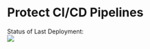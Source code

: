 # Protect CI/CD Pipelines


Status of Last Deployment:<br>
<img src="https://github.com/felipecosta09/DSSC/workflows/Protect%20CI/CD%20Pipelines/badge.svg?branch=master"><br>
